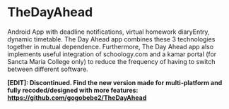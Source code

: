 # TheDayAhead
Android App with deadline notifications, virtual homework diaryEntry, dynamic timetable.
The Day Ahead app combines these 3 technologies together in mutual dependence. 
Furthermore, The Day Ahead app also implements useful integration of schoology.com and a kamar portal (for Sancta Maria College only) to reduce the frequency of having to switch between different software.

**[EDIT]: Discontinued. Find the new version made for multi-platform and fully recoded/designed with more features: https://github.com/gogobebe2/TheDayAhead**
